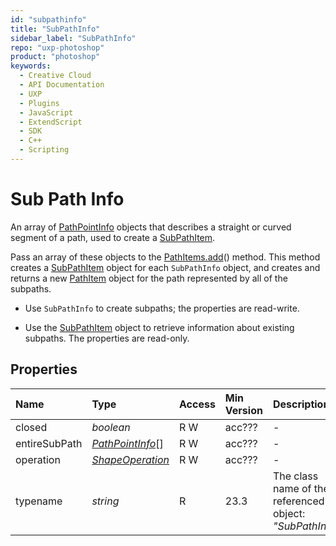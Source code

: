 ```yaml
---
id: "subpathinfo"
title: "SubPathInfo"
sidebar_label: "SubPathInfo"
repo: "uxp-photoshop"
product: "photoshop"
keywords:
  - Creative Cloud
  - API Documentation
  - UXP
  - Plugins
  - JavaScript
  - ExtendScript
  - SDK
  - C++
  - Scripting
---
```


# Sub Path Info

An array of [PathPointInfo](/ps_reference/classes/pathpointinfo/) objects that describes a straight or curved segment of a path, used to create
a [SubPathItem](/ps_reference/classes/subpathitem/).

Pass an array of these objects to the [PathItems.add](/ps_reference/classes/pathitems/#add)() method. This method creates a [SubPathItem](/ps_reference/classes/subpathitem/) object
for each `SubPathInfo` object, and creates and returns a new [PathItem](/ps_reference/classes/pathitem/) object for the path represented by
all of the subpaths.

 - Use `SubPathInfo` to create subpaths; the properties are read-write.

 - Use the [SubPathItem](/ps_reference/classes/subpathitem/) object to retrieve information about existing subpaths. The properties are read-only.

## Properties

| Name | Type | Access | Min Version | Description |
| :------ | :------ | :------ | :------ | :------ |
| closed | *boolean* | R W | acc??? | - |
| entireSubPath | [*PathPointInfo*](/ps_reference/classes/pathpointinfo/)[] | R W | acc??? | - |
| operation | [*ShapeOperation*](/ps_reference/modules/constants/#shapeoperation) | R W | acc??? | - |
| typename | *string* | R | 23.3 | The class name of the referenced object: *&quot;SubPathInfo&quot;*. |
